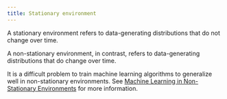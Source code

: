 ```yaml
---
title: Stationary environment
---
```

A stationary environment refers to data-generating distributions
that do not change over time.

A non-stationary environment, in contrast, refers to data-generating
distributions that do change over time.

It is a difficult problem to train machine learning algorithms
to generalize well in non-stationary environments. See
[Machine Learning in Non-Stationary Environments][1] for
more information.

[1]: https://mitpress.mit.edu/books/machine-learning-non-stationary-environments "Machine Learning in Non-Stationary Environments: Introduction to Covariate Shift Adaptation - Mit Press"